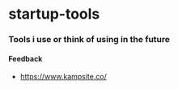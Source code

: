# startup-tools
### Tools i use or think of using in the future

#### Feedback
- https://www.kampsite.co/
